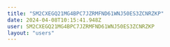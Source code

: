 ```yaml
---
title: "SM2CXEGQ21MG4BPC7JZRMFND61WNJ50ES3ZCNRZKP"
date: 2024-04-08T10:15:41.948Z
user: SM2CXEGQ21MG4BPC7JZRMFND61WNJ50ES3ZCNRZKP
layout: "users"
---
```

    